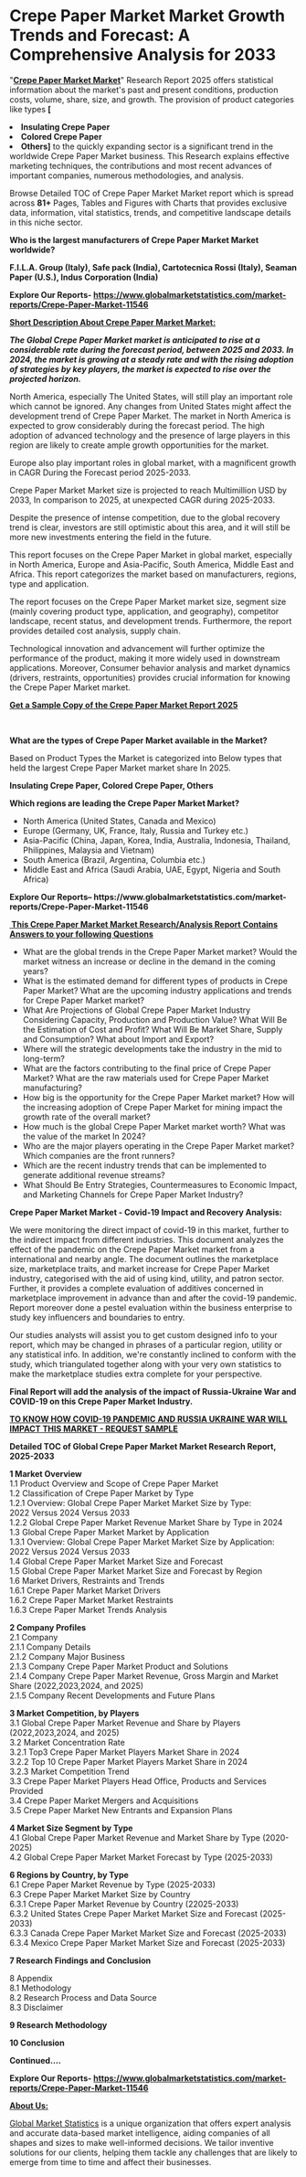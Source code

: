 <H1>Crepe Paper Market Market Growth Trends and Forecast: A Comprehensive Analysis for 2033</H1><p>"<strong><a href="https://www.globalmarketstatistics.com/market-reports/Crepe-Paper-Market-11546">Crepe Paper Market Market</a></strong>" Research Report 2025 offers statistical information about the market's past and present conditions, production costs, volume, share, size, and growth. The provision of product categories like types&nbsp;<strong>[<li>Insulating Crepe Paper<li>Colored Crepe Paper<li>Others]</strong>&nbsp;to the quickly expanding sector is a significant trend in the worldwide Crepe Paper Market business. This Research explains effective marketing techniques, the contributions and most recent advances of important companies, numerous methodologies, and analysis.</p><p>Browse Detailed TOC of Crepe Paper Market Market report which is spread across&nbsp;<strong>81+</strong>&nbsp;Pages, Tables and Figures with Charts that provides exclusive data, information, vital statistics, trends, and competitive landscape details in this niche sector.</p><p><strong>Who is the largest manufacturers of Crepe Paper Market Market worldwide?</strong></p><p><strong>F.I.L.A. Group (Italy), Safe pack (India), Cartotecnica Rossi (Italy), Seaman Paper (U.S.), Indus Corporation (India)</strong></p><p><strong>Explore Our Reports-&nbsp;<a href="https://www.globalmarketstatistics.com/market-reports/Crepe-Paper-Market-11546">https://www.globalmarketstatistics.com/market-reports/Crepe-Paper-Market-11546</a></strong></p><p><strong><u>Short Description About Crepe Paper Market Market:</u></strong></p><p><strong><em>The Global Crepe Paper Market market is anticipated to rise at a considerable rate during the forecast period, between 2025 and 2033. In 2024, the market is growing at a steady rate and with the rising adoption of strategies by key players, the market is expected to rise over the projected horizon.</em></strong></p><p>North America, especially The United States, will still play an important role which cannot be ignored. Any changes from United States might affect the development trend of Crepe Paper Market. The market in North America is expected to grow considerably during the forecast period. The high adoption of advanced technology and the presence of large players in this region are likely to create ample growth opportunities for the market.</p><p>Europe also play important roles in global market, with a magnificent growth in CAGR During the Forecast period 2025-2033.</p><p>Crepe Paper Market Market size is projected to reach Multimillion USD by 2033, In comparison to 2025, at unexpected CAGR during 2025-2033.</p><p>Despite the presence of intense competition, due to the global recovery trend is clear, investors are still optimistic about this area, and it will still be more new investments entering the field in the future.</p><p>This report focuses on the Crepe Paper Market in global market, especially in North America, Europe and Asia-Pacific, South America, Middle East and Africa. This report categorizes the market based on manufacturers, regions, type and application.</p><p>The report focuses on the Crepe Paper Market market size, segment size (mainly covering product type, application, and geography), competitor landscape, recent status, and development trends. Furthermore, the report provides detailed cost analysis, supply chain.</p><p>Technological innovation and advancement will further optimize the performance of the product, making it more widely used in downstream applications. Moreover, Consumer behavior analysis and market dynamics (drivers, restraints, opportunities) provides crucial information for knowing the Crepe Paper Market market.</p><p><strong><u>Get a Sample Copy of the Crepe Paper Market Report 2025</u></strong></p><p>&nbsp;</p><p><strong>What are the types of Crepe Paper Market available in the Market?</strong></p><p>Based on Product Types the Market is categorized into Below types that held the largest Crepe Paper Market market share In 2025.</p><p><strong>Insulating Crepe Paper, Colored Crepe Paper, Others</strong></p><p><strong>Which regions are leading the Crepe Paper Market Market?</strong></p><ul><li>North America (United States, Canada and Mexico)</li><li>Europe (Germany, UK, France, Italy, Russia and Turkey etc.)</li><li>Asia-Pacific (China, Japan, Korea, India, Australia, Indonesia, Thailand, Philippines, Malaysia and Vietnam)</li><li>South America (Brazil, Argentina, Columbia etc.)</li><li>Middle East and Africa (Saudi Arabia, UAE, Egypt, Nigeria and South Africa)</li></ul><p><strong>Explore Our Reports&ndash;&nbsp;https://www.globalmarketstatistics.com/market-reports/Crepe-Paper-Market-11546</strong></p><p><strong><u>&nbsp;This Crepe Paper Market Market Research/Analysis Report Contains Answers to your following Questions</u></strong></p><ul><li>What are the global trends in the Crepe Paper Market market? Would the market witness an increase or decline in the demand in the coming years?</li><li>What is the estimated demand for different types of products in Crepe Paper Market? What are the upcoming industry applications and trends for Crepe Paper Market market?</li><li>What Are Projections of Global Crepe Paper Market Industry Considering Capacity, Production and Production Value? What Will Be the Estimation of Cost and Profit? What Will Be Market Share, Supply and Consumption? What about Import and Export?</li><li>Where will the strategic developments take the industry in the mid to long-term?</li><li>What are the factors contributing to the final price of Crepe Paper Market? What are the raw materials used for Crepe Paper Market manufacturing?</li><li>How big is the opportunity for the Crepe Paper Market market? How will the increasing adoption of Crepe Paper Market for mining impact the growth rate of the overall market?</li><li>How much is the global Crepe Paper Market market worth? What was the value of the market In 2024?</li><li>Who are the major players operating in the Crepe Paper Market market? Which companies are the front runners?</li><li>Which are the recent industry trends that can be implemented to generate additional revenue streams?</li><li>What Should Be Entry Strategies, Countermeasures to Economic Impact, and Marketing Channels for Crepe Paper Market Industry?</li></ul><p><strong>Crepe Paper Market Market - Covid-19 Impact and Recovery Analysis:</strong></p><p>We were monitoring the direct impact of covid-19 in this market, further to the indirect impact from different industries. This document analyzes the effect of the pandemic on the Crepe Paper Market market from a international and nearby angle. The document outlines the marketplace size, marketplace traits, and market increase for Crepe Paper Market industry, categorised with the aid of using kind, utility, and patron sector. Further, it provides a complete evaluation of additives concerned in marketplace improvement in advance than and after the covid-19 pandemic. Report moreover done a pestel evaluation within the business enterprise to study key influencers and boundaries to entry.</p><p>Our studies analysts will assist you to get custom designed info to your report, which may be changed in phrases of a particular region, utility or any statistical info. In addition, we're constantly inclined to conform with the study, which triangulated together along with your very own statistics to make the marketplace studies extra complete for your perspective.</p><p><strong>Final Report will add the analysis of the impact of Russia-Ukraine War and COVID-19 on this Crepe Paper Market Industry.</strong></p><p><strong><u><a href="https://www.globalmarketstatistics.com/market-reports/Crepe-Paper-Market-11546">TO KNOW HOW COVID-19 PANDEMIC AND RUSSIA UKRAINE WAR WILL IMPACT THIS MARKET - REQUEST SAMPLE</a></u></strong></p><p><strong>Detailed TOC of Global Crepe Paper Market Market Research Report, 2025-2033</strong></p><p><strong>1 Market Overview</strong><br /> 1.1 Product Overview and Scope of Crepe Paper Market<br /> 1.2 Classification of Crepe Paper Market by Type<br /> 1.2.1 Overview: Global Crepe Paper Market Market Size by Type: 2022&nbsp;Versus 2024 Versus 2033<br /> 1.2.2 Global Crepe Paper Market Revenue Market Share by Type in 2024<br /> 1.3 Global Crepe Paper Market Market by Application<br /> 1.3.1 Overview: Global Crepe Paper Market Market Size by Application: 2022&nbsp;Versus 2024 Versus 2033<br /> 1.4 Global Crepe Paper Market Market Size and Forecast<br /> 1.5 Global Crepe Paper Market Market Size and Forecast by Region<br /> 1.6 Market Drivers, Restraints and Trends<br /> 1.6.1 Crepe Paper Market Market Drivers<br /> 1.6.2 Crepe Paper Market Market Restraints<br /> 1.6.3 Crepe Paper Market Trends Analysis</p><p><strong>2 Company Profiles</strong><br /> 2.1 Company<br /> 2.1.1 Company Details<br /> 2.1.2 Company Major Business<br /> 2.1.3 Company Crepe Paper Market Product and Solutions<br /> 2.1.4 Company Crepe Paper Market Revenue, Gross Margin and Market Share (2022,2023,2024, and 2025)<br /> 2.1.5 Company Recent Developments and Future Plans</p><p><strong>3 Market Competition, by Players</strong><br /> 3.1 Global Crepe Paper Market Revenue and Share by Players (2022,2023,2024, and 2025)<br /> 3.2 Market Concentration Rate<br /> 3.2.1 Top3 Crepe Paper Market Players Market Share in 2024<br /> 3.2.2 Top 10 Crepe Paper Market Players Market Share in 2024<br /> 3.2.3 Market Competition Trend<br /> 3.3 Crepe Paper Market Players Head Office, Products and Services Provided<br /> 3.4 Crepe Paper Market Mergers and Acquisitions<br /> 3.5 Crepe Paper Market New Entrants and Expansion Plans</p><p><strong>4 Market Size Segment by Type</strong><br /> 4.1 Global Crepe Paper Market Revenue and Market Share by Type (2020-2025)<br /> 4.2 Global Crepe Paper Market Market Forecast by Type (2025-2033)</p><p><strong>6 Regions by Country, by Type</strong><br /> 6.1 Crepe Paper Market Revenue by Type (2025-2033)<br /> 6.3 Crepe Paper Market Market Size by Country<br /> 6.3.1 Crepe Paper Market Revenue by Country (22025-2033)<br /> 6.3.2 United States Crepe Paper Market Market Size and Forecast (2025-2033)<br /> 6.3.3 Canada Crepe Paper Market Market Size and Forecast (2025-2033)<br /> 6.3.4 Mexico Crepe Paper Market Market Size and Forecast (2025-2033)</p><p><strong>7 Research Findings and Conclusion</strong></p><p>8 Appendix<br /> 8.1 Methodology<br /> 8.2 Research Process and Data Source<br /> 8.3 Disclaimer</p><p><strong>9 Research Methodology</strong></p><p><strong>10 Conclusion</strong></p><p><strong>Continued&hellip;.</strong></p><p><strong>Explore Our Reports-&nbsp;<a href="https://www.globalmarketstatistics.com/market-reports/Crepe-Paper-Market-11546">https://www.globalmarketstatistics.com/market-reports/Crepe-Paper-Market-11546</a></strong></p><p><strong><u>About Us:</u></strong></p><p><a href="https://www.globalmarketstatistics.com/">Global Market Statistics</a> is a unique organization that offers expert analysis and accurate data-based market intelligence, aiding companies of all shapes and sizes to make well-informed decisions. We tailor inventive solutions for our clients, helping them tackle any challenges that are likely to emerge from time to time and affect their businesses.</p><p>&nbsp;</p>
